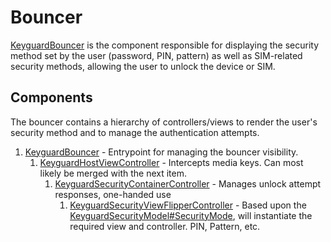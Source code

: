 # Bouncer

[KeyguardBouncer][1] is the component responsible for displaying the security method set by the user (password, PIN, pattern) as well as SIM-related security methods, allowing the user to unlock the device or SIM.

## Components

The bouncer contains a hierarchy of controllers/views to render the user's security method and to manage the authentication attempts.

1. [KeyguardBouncer][1] - Entrypoint for managing the bouncer visibility.
    1. [KeyguardHostViewController][2] - Intercepts media keys. Can most likely be merged with the next item.
        1. [KeyguardSecurityContainerController][3] - Manages unlock attempt responses, one-handed use
            1. [KeyguardSecurityViewFlipperController][4] - Based upon the [KeyguardSecurityModel#SecurityMode][5], will instantiate the required view and controller. PIN, Pattern, etc.

[1]: /frameworks/base/packages/SystemUI/com/android/systemui/statusbar/phone/KeyguardBouncer
[2]: /frameworks/base/packages/SystemUI/com/android/keyguard/KeyguardHostViewController
[3]: /frameworks/base/packages/SystemUI/com/android/keyguard/KeyguardSecurityContainerController
[4]: /frameworks/base/packages/SystemUI/com/android/keyguard/KeyguardSecurityViewFlipperController
[5]: /frameworks/base/packages/SystemUI/com/android/keyguard/KeyguardSecurityModel
